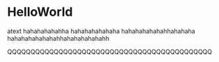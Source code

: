 # HelloWorld
atext
hahahahahahha
hahahahahahaha
hahahahahahahhahahaha
hahahahahahahahhahahahahahahh

QQQQQQQQQQQQQQQQQQQQQQQQQQQQQQQQQQQQQQQQQQQQ